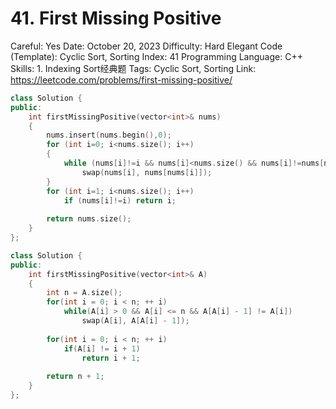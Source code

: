 # 41. First Missing Positive

Careful: Yes
Date: October 20, 2023
Difficulty: Hard
Elegant Code (Template): Cyclic Sort, Sorting
Index: 41
Programming Language: C++
Skills: 1. Indexing Sort经典题
Tags: Cyclic Sort, Sorting
Link: https://leetcode.com/problems/first-missing-positive/

```cpp
class Solution {
public:
    int firstMissingPositive(vector<int>& nums) 
    {
        nums.insert(nums.begin(),0);
        for (int i=0; i<nums.size(); i++)
        {
            while (nums[i]!=i && nums[i]<nums.size() && nums[i]!=nums[nums[i]])
                swap(nums[i], nums[nums[i]]);
        }
        for (int i=1; i<nums.size(); i++)
            if (nums[i]!=i) return i;     
        
        return nums.size();
    }
};
```

```cpp
class Solution {
public:
    int firstMissingPositive(vector<int>& A)
    {
        int n = A.size();
        for(int i = 0; i < n; ++ i)
            while(A[i] > 0 && A[i] <= n && A[A[i] - 1] != A[i])
                swap(A[i], A[A[i] - 1]);
        
        for(int i = 0; i < n; ++ i)
            if(A[i] != i + 1)
                return i + 1;
        
        return n + 1;
    }
};
```